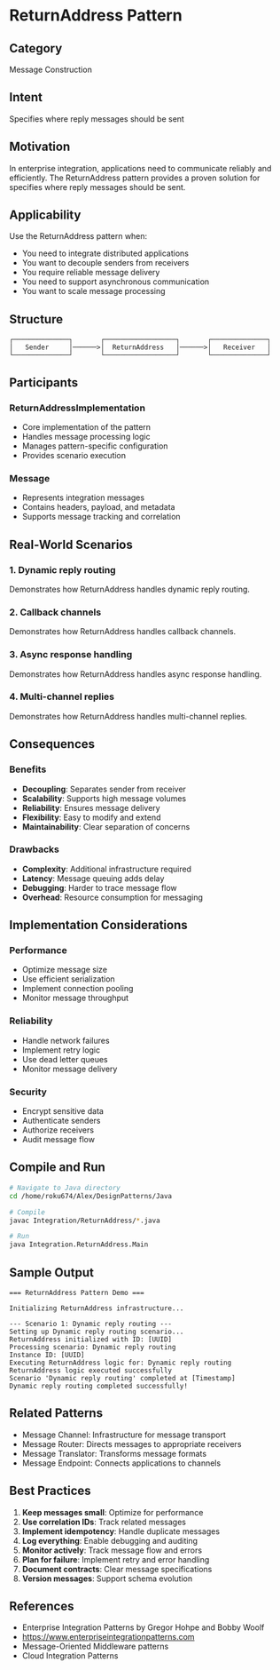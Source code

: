 # ReturnAddress Pattern

## Category
Message Construction

## Intent
Specifies where reply messages should be sent

## Motivation
In enterprise integration, applications need to communicate reliably and efficiently.
The ReturnAddress pattern provides a proven solution for specifies where reply messages should be sent.

## Applicability
Use the ReturnAddress pattern when:
- You need to integrate distributed applications
- You want to decouple senders from receivers
- You require reliable message delivery
- You need to support asynchronous communication
- You want to scale message processing

## Structure
```
┌──────────────┐       ┌──────────────────┐       ┌──────────────┐
│   Sender     │──────>│  ReturnAddress   │──────>│   Receiver   │
└──────────────┘       └──────────────────┘       └──────────────┘
```

## Participants

### ReturnAddressImplementation
- Core implementation of the pattern
- Handles message processing logic
- Manages pattern-specific configuration
- Provides scenario execution

### Message
- Represents integration messages
- Contains headers, payload, and metadata
- Supports message tracking and correlation

## Real-World Scenarios

### 1. Dynamic reply routing
Demonstrates how ReturnAddress handles dynamic reply routing.

### 2. Callback channels
Demonstrates how ReturnAddress handles callback channels.

### 3. Async response handling
Demonstrates how ReturnAddress handles async response handling.

### 4. Multi-channel replies
Demonstrates how ReturnAddress handles multi-channel replies.

## Consequences

### Benefits
- **Decoupling**: Separates sender from receiver
- **Scalability**: Supports high message volumes
- **Reliability**: Ensures message delivery
- **Flexibility**: Easy to modify and extend
- **Maintainability**: Clear separation of concerns

### Drawbacks
- **Complexity**: Additional infrastructure required
- **Latency**: Message queuing adds delay
- **Debugging**: Harder to trace message flow
- **Overhead**: Resource consumption for messaging

## Implementation Considerations

### Performance
- Optimize message size
- Use efficient serialization
- Implement connection pooling
- Monitor message throughput

### Reliability
- Handle network failures
- Implement retry logic
- Use dead letter queues
- Monitor message delivery

### Security
- Encrypt sensitive data
- Authenticate senders
- Authorize receivers
- Audit message flow

## Compile and Run
```bash
# Navigate to Java directory
cd /home/roku674/Alex/DesignPatterns/Java

# Compile
javac Integration/ReturnAddress/*.java

# Run
java Integration.ReturnAddress.Main
```

## Sample Output
```
=== ReturnAddress Pattern Demo ===

Initializing ReturnAddress infrastructure...

--- Scenario 1: Dynamic reply routing ---
Setting up Dynamic reply routing scenario...
ReturnAddress initialized with ID: [UUID]
Processing scenario: Dynamic reply routing
Instance ID: [UUID]
Executing ReturnAddress logic for: Dynamic reply routing
ReturnAddress logic executed successfully
Scenario 'Dynamic reply routing' completed at [Timestamp]
Dynamic reply routing completed successfully!
```

## Related Patterns
- Message Channel: Infrastructure for message transport
- Message Router: Directs messages to appropriate receivers
- Message Translator: Transforms message formats
- Message Endpoint: Connects applications to channels

## Best Practices
1. **Keep messages small**: Optimize for performance
2. **Use correlation IDs**: Track related messages
3. **Implement idempotency**: Handle duplicate messages
4. **Log everything**: Enable debugging and auditing
5. **Monitor actively**: Track message flow and errors
6. **Plan for failure**: Implement retry and error handling
7. **Document contracts**: Clear message specifications
8. **Version messages**: Support schema evolution

## References
- Enterprise Integration Patterns by Gregor Hohpe and Bobby Woolf
- https://www.enterpriseintegrationpatterns.com
- Message-Oriented Middleware patterns
- Cloud Integration Patterns

